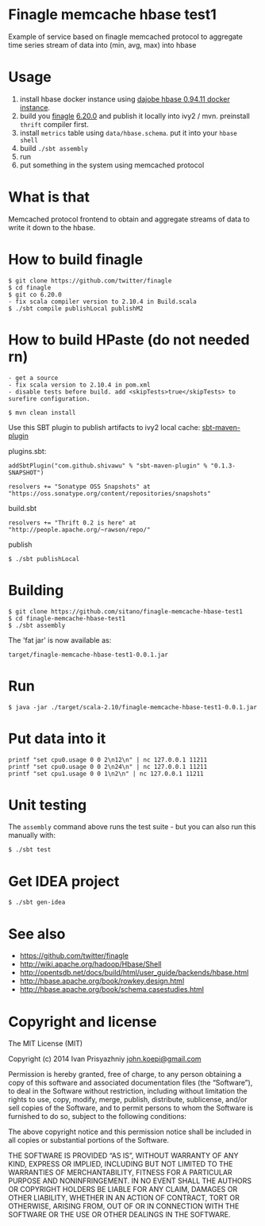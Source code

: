 Finagle memcache hbase test1
============================

Example of service based on finagle memcached protocol to aggregate time series stream of data into (min, avg, max) into hbase

Usage
=====

1. install hbase docker instance using [dajobe hbase 0.94.11 docker instance](https://github.com/dajobe/hbase-docker).
2. build you [finagle](https://github.com/twitter/finagle)
   [6.20.0](https://github.com/twitter/finagle/archive/6.20.0.zip) and publish it locally into ivy2 / mvn.
   preinstall `thrift` compiler first.
3. install `metrics` table using `data/hbase.schema`. put it into your `hbase shell`
4. build `./sbt assembly`
5. run
6. put something in the system using memcached protocol

What is that
============

Memcached protocol frontend to obtain and aggregate streams of data to write it down to the hbase.

How to build finagle
====================

    $ git clone https://github.com/twitter/finagle
    $ cd finagle
    $ git co 6.20.0
    - fix scala compiler version to 2.10.4 in Build.scala
    $ ./sbt compile publishLocal publishM2

How to build HPaste (do not needed rn)
======================================

    - get a source
    - fix scala version to 2.10.4 in pom.xml
    - disable tests before build. add <skipTests>true</skipTests> to surefire configuration.

    $ mvn clean install

Use this SBT plugin to publish artifacts to ivy2 local cache: [sbt-maven-plugin](https://github.com/shivawu/sbt-maven-plugin)

plugins.sbt:

    addSbtPlugin("com.github.shivawu" % "sbt-maven-plugin" % "0.1.3-SNAPSHOT")

    resolvers += "Sonatype OSS Snapshots" at "https://oss.sonatype.org/content/repositories/snapshots"

build.sbt

    resolvers += "Thrift 0.2 is here" at "http://people.apache.org/~rawson/repo/"

publish

    $ ./sbt publishLocal

Building
========

    $ git clone https://github.com/sitano/finagle-memcache-hbase-test1
    $ cd finagle-memcache-hbase-test1
    $ ./sbt assembly

The 'fat jar' is now available as:

    target/finagle-memcache-hbase-test1-0.0.1.jar

Run
===

    $ java -jar ./target/scala-2.10/finagle-memcache-hbase-test1-0.0.1.jar

Put data into it
================

    printf "set cpu0.usage 0 0 2\n12\n" | nc 127.0.0.1 11211
    printf "set cpu0.usage 0 0 2\n24\n" | nc 127.0.0.1 11211
    printf "set cpu1.usage 0 0 1\n2\n" | nc 127.0.0.1 11211

Unit testing
============

The `assembly` command above runs the test suite - but you can also run this manually with:

    $ ./sbt test

Get IDEA project
================

    $ ./sbt gen-idea

See also
========

* https://github.com/twitter/finagle
* http://wiki.apache.org/hadoop/Hbase/Shell
* http://opentsdb.net/docs/build/html/user_guide/backends/hbase.html
* http://hbase.apache.org/book/rowkey.design.html
* http://hbase.apache.org/book/schema.casestudies.html

Copyright and license
=====================

The MIT License (MIT)

Copyright (c) 2014 Ivan Prisyazhniy <john.koepi@gmail.com>

Permission is hereby granted, free of charge, to any person obtaining a copy
of this software and associated documentation files (the “Software”), to deal
in the Software without restriction, including without limitation the rights
to use, copy, modify, merge, publish, distribute, sublicense, and/or sell
copies of the Software, and to permit persons to whom the Software is
furnished to do so, subject to the following conditions:

The above copyright notice and this permission notice shall be included in all
copies or substantial portions of the Software.

THE SOFTWARE IS PROVIDED “AS IS”, WITHOUT WARRANTY OF ANY KIND, EXPRESS OR
IMPLIED, INCLUDING BUT NOT LIMITED TO THE WARRANTIES OF MERCHANTABILITY,
FITNESS FOR A PARTICULAR PURPOSE AND NONINFRINGEMENT. IN NO EVENT SHALL THE
AUTHORS OR COPYRIGHT HOLDERS BE LIABLE FOR ANY CLAIM, DAMAGES OR OTHER
LIABILITY, WHETHER IN AN ACTION OF CONTRACT, TORT OR OTHERWISE, ARISING FROM,
OUT OF OR IN CONNECTION WITH THE SOFTWARE OR THE USE OR OTHER DEALINGS IN THE
SOFTWARE.
